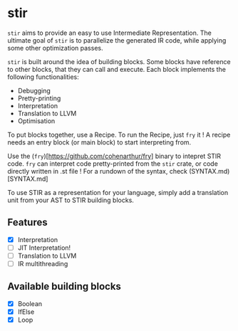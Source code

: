 # stir

`stir` aims to provide an easy to use Intermediate Representation. The ultimate
goal of `stir` is to parallelize the generated IR code, while applying some
other optimization passes.

`stir` is built around the idea of building blocks. Some blocks have reference
to other blocks, that they can call and execute. Each block implements the
following functionalities:

* Debugging
* Pretty-printing
* Interpretation
* Translation to LLVM
* Optimisation

To put blocks together, use a Recipe. To run the Recipe, just `fry` it ! A
recipe needs an entry block (or main block) to start interpreting from.

Use the (`fry`)[https://github.com/cohenarthur/fry] binary to intepret STIR code.
`fry` can interpret code pretty-printed from the `stir` crate, or code directly
written in .st file ! For a rundown of the syntax, check (SYNTAX.md)[SYNTAX.md]

To use STIR as a representation for your language, simply add a translation unit
from your AST to STIR building blocks.

## Features

* [x] Interpretation
* [ ] JIT Interpretation!
* [ ] Translation to LLVM
* [ ] IR multithreading

## Available building blocks

* [x] Boolean
* [x] IfElse
* [x] Loop

